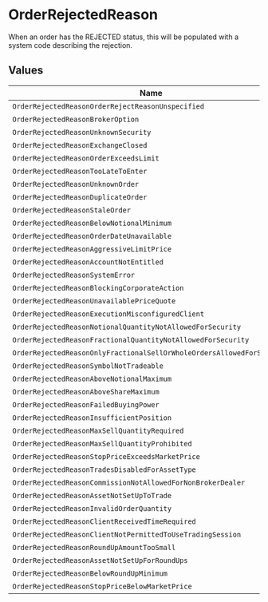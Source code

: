 # OrderRejectedReason

When an order has the REJECTED status, this will be populated with a system code describing the rejection.


## Values

| Name                                                                   | Value                                                                  |
| ---------------------------------------------------------------------- | ---------------------------------------------------------------------- |
| `OrderRejectedReasonOrderRejectReasonUnspecified`                      | ORDER_REJECT_REASON_UNSPECIFIED                                        |
| `OrderRejectedReasonBrokerOption`                                      | BROKER_OPTION                                                          |
| `OrderRejectedReasonUnknownSecurity`                                   | UNKNOWN_SECURITY                                                       |
| `OrderRejectedReasonExchangeClosed`                                    | EXCHANGE_CLOSED                                                        |
| `OrderRejectedReasonOrderExceedsLimit`                                 | ORDER_EXCEEDS_LIMIT                                                    |
| `OrderRejectedReasonTooLateToEnter`                                    | TOO_LATE_TO_ENTER                                                      |
| `OrderRejectedReasonUnknownOrder`                                      | UNKNOWN_ORDER                                                          |
| `OrderRejectedReasonDuplicateOrder`                                    | DUPLICATE_ORDER                                                        |
| `OrderRejectedReasonStaleOrder`                                        | STALE_ORDER                                                            |
| `OrderRejectedReasonBelowNotionalMinimum`                              | BELOW_NOTIONAL_MINIMUM                                                 |
| `OrderRejectedReasonOrderDateUnavailable`                              | ORDER_DATE_UNAVAILABLE                                                 |
| `OrderRejectedReasonAggressiveLimitPrice`                              | AGGRESSIVE_LIMIT_PRICE                                                 |
| `OrderRejectedReasonAccountNotEntitled`                                | ACCOUNT_NOT_ENTITLED                                                   |
| `OrderRejectedReasonSystemError`                                       | SYSTEM_ERROR                                                           |
| `OrderRejectedReasonBlockingCorporateAction`                           | BLOCKING_CORPORATE_ACTION                                              |
| `OrderRejectedReasonUnavailablePriceQuote`                             | UNAVAILABLE_PRICE_QUOTE                                                |
| `OrderRejectedReasonExecutionMisconfiguredClient`                      | EXECUTION_MISCONFIGURED_CLIENT                                         |
| `OrderRejectedReasonNotionalQuantityNotAllowedForSecurity`             | NOTIONAL_QUANTITY_NOT_ALLOWED_FOR_SECURITY                             |
| `OrderRejectedReasonFractionalQuantityNotAllowedForSecurity`           | FRACTIONAL_QUANTITY_NOT_ALLOWED_FOR_SECURITY                           |
| `OrderRejectedReasonOnlyFractionalSellOrWholeOrdersAllowedForSecurity` | ONLY_FRACTIONAL_SELL_OR_WHOLE_ORDERS_ALLOWED_FOR_SECURITY              |
| `OrderRejectedReasonSymbolNotTradeable`                                | SYMBOL_NOT_TRADEABLE                                                   |
| `OrderRejectedReasonAboveNotionalMaximum`                              | ABOVE_NOTIONAL_MAXIMUM                                                 |
| `OrderRejectedReasonAboveShareMaximum`                                 | ABOVE_SHARE_MAXIMUM                                                    |
| `OrderRejectedReasonFailedBuyingPower`                                 | FAILED_BUYING_POWER                                                    |
| `OrderRejectedReasonInsufficientPosition`                              | INSUFFICIENT_POSITION                                                  |
| `OrderRejectedReasonMaxSellQuantityRequired`                           | MAX_SELL_QUANTITY_REQUIRED                                             |
| `OrderRejectedReasonMaxSellQuantityProhibited`                         | MAX_SELL_QUANTITY_PROHIBITED                                           |
| `OrderRejectedReasonStopPriceExceedsMarketPrice`                       | STOP_PRICE_EXCEEDS_MARKET_PRICE                                        |
| `OrderRejectedReasonTradesDisabledForAssetType`                        | TRADES_DISABLED_FOR_ASSET_TYPE                                         |
| `OrderRejectedReasonCommissionNotAllowedForNonBrokerDealer`            | COMMISSION_NOT_ALLOWED_FOR_NON_BROKER_DEALER                           |
| `OrderRejectedReasonAssetNotSetUpToTrade`                              | ASSET_NOT_SET_UP_TO_TRADE                                              |
| `OrderRejectedReasonInvalidOrderQuantity`                              | INVALID_ORDER_QUANTITY                                                 |
| `OrderRejectedReasonClientReceivedTimeRequired`                        | CLIENT_RECEIVED_TIME_REQUIRED                                          |
| `OrderRejectedReasonClientNotPermittedToUseTradingSession`             | CLIENT_NOT_PERMITTED_TO_USE_TRADING_SESSION                            |
| `OrderRejectedReasonRoundUpAmountTooSmall`                             | ROUND_UP_AMOUNT_TOO_SMALL                                              |
| `OrderRejectedReasonAssetNotSetUpForRoundUps`                          | ASSET_NOT_SET_UP_FOR_ROUND_UPS                                         |
| `OrderRejectedReasonBelowRoundUpMinimum`                               | BELOW_ROUND_UP_MINIMUM                                                 |
| `OrderRejectedReasonStopPriceBelowMarketPrice`                         | STOP_PRICE_BELOW_MARKET_PRICE                                          |
